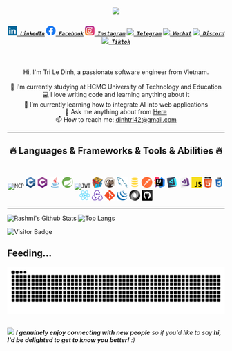 <h1 align="center">
  <a href="https://git.io/typing-svg">
    <img
      src="https://readme-typing-svg.herokuapp.com/?font=Fira+Code&weight=1000&size=40&duration=800&pause=600&color=009FF7&background=FFFFFF00&center=true&vCenter=true&width=1007&height=71&lines=Hi,+I%27m+Le+Dinh+Tri!%20A+fullstack+developer!;%20Nice+to+meet+you!">
  </a>
</h1>

<h5 align="center">
  <code><a href="https://www.linkedin.com/in/dinhtri42/" title="LinkedIn Profile"><img width="22" src="images/linkedin.svg"> LinkedIn</a></code>
  <code><a href="https://web.facebook.com/tuoithodakhoc2/" title="Facebook Profile"><img width="22" src="images/facebook.png"(https://raw.githubusercontent.com/github/explore/9adcff6afda303fb7fcead92954bad819fa7a4bd/topics/facebook/facebook.png)"> Facebook</a></code>
<!--   <code><a href="" title="Stack Overflow Profile"><img width="22" src="images/stackoverflow.svg"> Stack Overflow</a></code> -->
  <code><a href="https://www.instagram.com/tuoithodakhoc/" title="Instagram Profile"><img width="22" src="images/instagram.svg"> Instagram</a></code>
  <code><a href="https://t.me/tuoithodakhoc" title="Telegram Profile"><img width="22" src="https://cdn.worldvectorlogo.com/logos/telegram-1.svg"> Telegram</a></code>
  <code><a href="https://u.wechat.com/kHoSmn6I3XeCnBMTDvYPOnc?s=1" title="Wechat Profile"><img width="22" src="https://www.svgrepo.com/show/303187/wechat-logo.svg"> Wechat</a></code>
  <code><a href="https://discordapp.com/users/1070699866302468186" title="Discord Profile"><img width="22" src="https://encrypted-tbn0.gstatic.com/images?q=tbn:ANd9GcQoCkY_K9TX2dN21sxK2Np0a2vqnKKHGWP7Ow&s"> Discord</a></code>
  <code><a href="" title="Tiktok Profile"><img width="22" src="https://vectorwiki.com/images/iwkm5__tiktok-icon.svg"> Tiktok</a></code>


</h5>
<br>
<p align="center">
  Hi, I'm Tri Le Dinh, a passionate software engineer from Vietnam.
  <br>
  <br>
  🔬 I'm currently studying at HCMC University of Technology and Education
  <br>
  💻 I love writing code and learning anything about it
  <br>
   🤖 I’m currently learning how to integrate AI into web applications
  <br>
  💬 Ask me anything about from <a href="https://github.com/tuoitho/tuoitho/issues" title="Issues">Here</a>
  <br>
  📫 How to reach me: <a href="mailto: dinhtri42@gmail.com">dinhtri42@gmail.com</a>
</p>

<hr>
<h2 align="center">🔥 Languages & Frameworks & Tools & Abilities 🔥</h2>
<br>
<p align="center">
<!--   <code><img title="C" height="25" src="images/c.svg"></code> -->
  <code><img title="MCP" height="25" src="https://avatars.githubusercontent.com/u/182288589?s=200&v=4"></code>
  <code><img title="C++" height="25" src="images/cpp.svg"></code>
  <code><img title="C#" height="25" src="images/cSharp.svg"></code>
  <code><img title="Java" height="25" src="images/java-original.svg"></code>
  <code><img title="Spring" height="25" src="images/springboot.svg"></code>
  <code><img title="JWT" height="25" src="https://cdn.worldvectorlogo.com/logos/jwt-3.svg"></code>
  <code><img title="Problem Solving" height="25" src="images/problemSolving.png"></code>
  <code><img title="Dbeaver" height="25" src="images/Dbeaver.svg"></code>
  <code><img title="MySQL" height="25" src="images/mysql.svg"></code>
  <code><img title="SQL" height="25" src="images/sql-svgrepo-com.svg"></code>
<!--   <code><img title="PostgreSQL" height="25" src="images/postgresql.svg"></code> -->
  <code><img title="Postman" height="25" src="images/postman.svg"></code>
  <code><img title="Intellij Iidea" height="25" src="images/intellij-idea.svg"></code>
  <code><img title="Visual Studio Code" height="25" src="images/vscode.png"></code>
  <code><img title="Microsoft Visual Studio" height="25" src="images/visualstudio.png"></code>
<!--   <code><img title="Python" height="25" src="images/python-original.svg"></code> -->
<!--   <code><img title="Django" height="25" src="images/django.png"></code> -->
  <code><img title="Javascript" height="25" src="images/javascript.svg"></code>
  <code><img title="HTML5" height="25" src="images/html5.svg"></code>
  <code><img title="CSS" height="25" src="images/css.svg"></code>
<!--   <code><img title="SASS" height="25" src="images/sass.svg"></code> -->
<!--   <code><img title="Gulp" height="25" src="images/gulp.svg"></code> -->
  <code><img title="React" height="25" src="images/react-original.svg"></code>
  <code><img title="Redux" height="25" src="images/redux.svg"></code>
<!--   <code><img title="AngularJS" height="25" src="images/angularjs.png"></code> -->
  <code><img title="Git" height="25" src="images/git-original.svg"></code>
<!--   <code><img title=".NetCore" height="25" src="images/dotnetcore.svg"></code> -->
  <code><img title="JQuery" height="25" src="images/jquery-original.svg"></code>
  <code><img title="JSON" height="25" src="images/json.svg"></code>
<!--   <code><img title="Unity" height="25" src="images/unity3d.svg"></code> -->
<!--   <code><img title="Android" height="25" src="images/android.svg"></code> -->
  <code><img title="GitHub" height="25" src="images/github.svg"></code>
<!--   <code><img title="npm" height="25" src="images/npm.svg"></code> -->
<!--   <code><img title="PHP" height="25" src="images/php.svg"></code> -->
<!--   <code><img title="Flask" height="25" src="images/flask.png"></code> -->
</p>
<hr>

<!-- <h2 align="center">⚡ Stats ⚡</h2>
<br>
<p align=center>
<div align=center>
  <a href="https://github.com/denvercoder1/github-readme-streak-stats" title="Go to Source">
    <img align="center" width=390
      src="https://streak-stats.demolab.com/?user=tuoitho&theme=react&border=61dafb&hide_border=true"
      alt="tuoitho" />
  </a>
  <a href="https://github.com/anuraghazra/github-readme-stats" title="Go to Source">
    <img align="center" width=390
      src="https://github-readme-stats.vercel.app/api?username=tuoitho&show_icons=true&theme=react&border_color=61dafb&hide_border=true" />
  </a>
</div>
<br><br><br><br><br><br><br><br><br>
<div align=center>
  <a href="https://github.com/anuraghazra/github-readme-stats">
    <img height=200 align="center"
      src="https://github-readme-stats.vercel.app/api/top-langs/?username=tuoitho&hide=c%23,powershell,Mathematica,Ruby,Objective-C,Objective-C%2b%2b,Cuda&title_color=61dafb&text_color=ffffff&icon_color=61dafb&bg_color=20232a&langs_count=8&layout=compact&border_color=61dafb&hide_border=true&size_weight=0.5&count_weight=0.5" />
  </a>
</div>

<br>

<img
  src="https://github-readme-activity-graph.vercel.app/graph?username=tuoitho&theme=react-dark&bg_color=20232a&hide_border=true"
  width="100%" />
</p>

<hr> -->

![Rashmi's Github Stats](https://github-readme-stats.vercel.app/api?username=tuoitho&count_private=true&show_icons=true&include_all_commits=true)
![Top Langs](https://github-readme-stats.vercel.app/api/top-langs/?username=tuoitho&hide=TeX&layout=compact)

![Visitor Badge](https://visitor-badge.laobi.icu/badge?page_id=tuoitho.tuoitho)

## Feeding...
![Snake animation](https://raw.githubusercontent.com/tuoitho/tuoitho/output/github-contribution-grid-snake.svg)

##
<img src="https://media.giphy.com/media/LnQjpWaON8nhr21vNW/giphy.gif" width="60"> <em><b>I genuinely enjoy connecting with new people</b> so if you'd like to say <b>hi, I'd be delighted to get to know you better!</b> :)</em>

